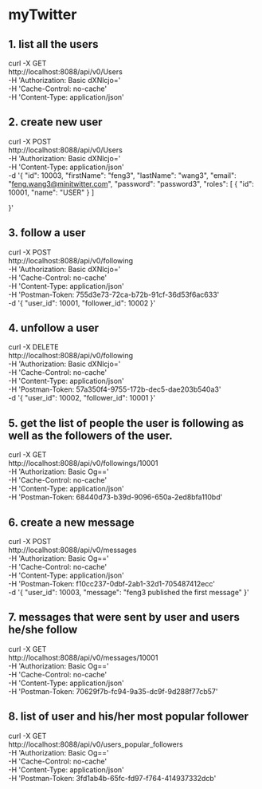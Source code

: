 # myTwitter
## 1. list all the users
curl -X GET \
  http://localhost:8088/api/v0/Users \
  -H 'Authorization: Basic dXNlcjo=' \
  -H 'Cache-Control: no-cache' \
  -H 'Content-Type: application/json' 
  
## 2. create new user
curl -X POST \
  http://localhost:8088/api/v0/Users \
  -H 'Authorization: Basic dXNlcjo=' \
  -H 'Content-Type: application/json' \
  -d '{
    "id": 10003,
    "firstName": "feng3",
    "lastName": "wang3",
    "email": "feng.wang3@minitwitter.com",
    "password": "password3",
    "roles": [
        {
            "id": 10001,
            "name": "USER"
        }
    ]
	
}'

## 3. follow a user
curl -X POST \
  http://localhost:8088/api/v0/following \
  -H 'Authorization: Basic dXNlcjo=' \
  -H 'Cache-Control: no-cache' \
  -H 'Content-Type: application/json' \
  -H 'Postman-Token: 755d3e73-72ca-b72b-91cf-36d53f6ac633' \
  -d '{
    "user_id": 10001,
    "follower_id": 10002
}'

## 4. unfollow a user
curl -X DELETE \
  http://localhost:8088/api/v0/following \
  -H 'Authorization: Basic dXNlcjo=' \
  -H 'Cache-Control: no-cache' \
  -H 'Content-Type: application/json' \
  -H 'Postman-Token: 57a350f4-9755-172b-dec5-dae203b540a3' \
  -d '{
    "user_id": 10002,
    "follower_id": 10001
}'

## 5. get the list of people the user is following as well as the followers of the user.
curl -X GET \
  http://localhost:8088/api/v0/followings/10001 \
  -H 'Authorization: Basic Og==' \
  -H 'Cache-Control: no-cache' \
  -H 'Content-Type: application/json' \
  -H 'Postman-Token: 68440d73-b39d-9096-650a-2ed8bfa110bd' 

## 6. create a new message
curl -X POST \
  http://localhost:8088/api/v0/messages \
  -H 'Authorization: Basic Og==' \
  -H 'Cache-Control: no-cache' \
  -H 'Content-Type: application/json' \
  -H 'Postman-Token: f10cc237-0dbf-2ab1-32d1-705487412ecc' \
  -d '{
    "user_id": 10003,
    "message": "feng3 published the first message"
}'

## 7. messages that were sent by user and users he/she follow
curl -X GET \
  http://localhost:8088/api/v0/messages/10001 \
  -H 'Authorization: Basic Og==' \
  -H 'Cache-Control: no-cache' \
  -H 'Content-Type: application/json' \
  -H 'Postman-Token: 70629f7b-fc94-9a35-dc9f-9d288f77cb57'
  
 ## 8. list of user and his/her most popular follower
 curl -X GET \
  http://localhost:8088/api/v0/users_popular_followers \
  -H 'Authorization: Basic Og==' \
  -H 'Cache-Control: no-cache' \
  -H 'Content-Type: application/json' \
  -H 'Postman-Token: 3fd1ab4b-65fc-fd97-f764-414937332dcb'
 
